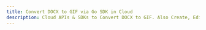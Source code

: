 ---title: Convert DOCX to GIF via Go SDK in Clouddescription: Cloud APIs & SDKs to Convert DOCX to GIF. Also Create, Edit & Render Microsoft Word & OpenOffice documents in the Cloud.---
